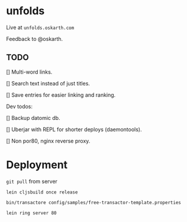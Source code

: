 # unfolds

Live at `unfolds.oskarth.com`

Feedback to @oskarth.

## TODO

[] Multi-word links.


[] Search text instead of just titles.


[] Save entries for easier linking and ranking.


Dev todos:

[] Backup datomic db.


[] Uberjar with REPL for shorter deploys (daemontools).


[] Non por80, nginx reverse proxy.


# Deployment

`git pull` from server

`lein cljsbuild once release`

`bin/transactore config/samples/free-transactor-template.properties`

`lein ring server 80`
